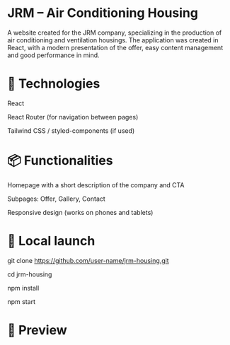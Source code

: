 # JRM – Air Conditioning Housing
A website created for the JRM company, specializing in the production of air conditioning and ventilation housings. The application was created in React, with a modern presentation of the offer, easy content management and good performance in mind.

# 🧰 Technologies
React

React Router (for navigation between pages)

Tailwind CSS / styled-components (if used)

# 📦 Functionalities
Homepage with a short description of the company and CTA

Subpages: Offer, Gallery, Contact

Responsive design (works on phones and tablets)

# 🔧 Local launch
git clone https://github.com/user-name/jrm-housing.git

cd jrm-housing

npm install

npm start

# 📸 Preview


